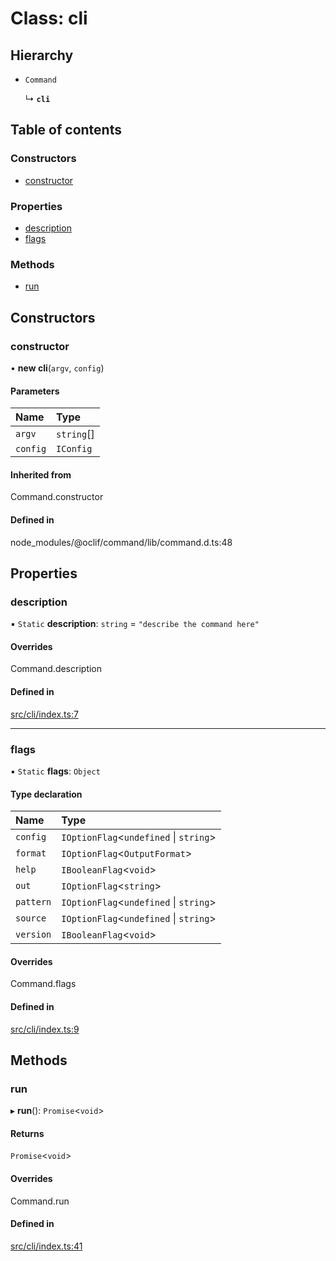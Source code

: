 # Class: cli

## Hierarchy

- `Command`

  ↳ **`cli`**

## Table of contents

### Constructors

- [constructor](cli.md#constructor)

### Properties

- [description](cli.md#description)
- [flags](cli.md#flags)

### Methods

- [run](cli.md#run)

## Constructors

### constructor

• **new cli**(`argv`, `config`)

#### Parameters

| Name | Type |
| :------ | :------ |
| `argv` | `string`[] |
| `config` | `IConfig` |

#### Inherited from

Command.constructor

#### Defined in

node_modules/@oclif/command/lib/command.d.ts:48

## Properties

### description

▪ `Static` **description**: `string` = `"describe the command here"`

#### Overrides

Command.description

#### Defined in

[src/cli/index.ts:7](https://github.com/roxlabs/snippetfy/blob/c7fdbf3/src/cli/index.ts#L7)

___

### flags

▪ `Static` **flags**: `Object`

#### Type declaration

| Name | Type |
| :------ | :------ |
| `config` | `IOptionFlag`<`undefined` \| `string`\> |
| `format` | `IOptionFlag`<`OutputFormat`\> |
| `help` | `IBooleanFlag`<`void`\> |
| `out` | `IOptionFlag`<`string`\> |
| `pattern` | `IOptionFlag`<`undefined` \| `string`\> |
| `source` | `IOptionFlag`<`undefined` \| `string`\> |
| `version` | `IBooleanFlag`<`void`\> |

#### Overrides

Command.flags

#### Defined in

[src/cli/index.ts:9](https://github.com/roxlabs/snippetfy/blob/c7fdbf3/src/cli/index.ts#L9)

## Methods

### run

▸ **run**(): `Promise`<`void`\>

#### Returns

`Promise`<`void`\>

#### Overrides

Command.run

#### Defined in

[src/cli/index.ts:41](https://github.com/roxlabs/snippetfy/blob/c7fdbf3/src/cli/index.ts#L41)
